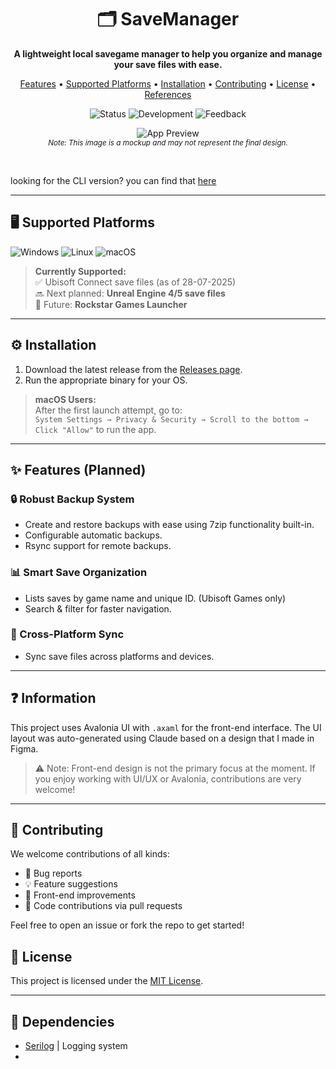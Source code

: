 <div align="center">

# 🗂️ SaveManager

**A lightweight local savegame manager to help you organize and manage your save files with ease.**

[Features](#-features) • [Supported Platforms](#-supported-platforms) • [Installation](#-installation) • [Contributing](#-contributing) • [License](#-license) • [References](#-references)

![Status](https://img.shields.io/badge/status-alpha-orange)
![Development](https://img.shields.io/badge/status-in%20development-yellow)
![Feedback](https://img.shields.io/badge/feedback-welcome-brightgreen)
<br/>

![App Preview](https://i.imgur.com/TJAszND.png)  
<sub>_Note: This image is a mockup and may not represent the final design._</sub>

<br/>
</div>

looking for the CLI version? you can find that [here](https://github.com/msh31/SaveManager/tree/cli/src)

---

## 🖥️ Supported Platforms

<p>
  <img src="https://img.shields.io/badge/Windows-0078D6?style=for-the-badge&logo=windows&logoColor=white" alt="Windows"/>
  <img src="https://img.shields.io/badge/Linux-FCC624?style=for-the-badge&logo=linux&logoColor=black" alt="Linux"/>
  <img src="https://img.shields.io/badge/macOS-f0f0f0?logo=apple&logoColor=black&style=for-the-badge" alt="macOS"/>
</p>

> **Currently Supported:**  
> ✅ Ubisoft Connect save files (as of 28-07-2025)  
> 🔜 Next planned: **Unreal Engine 4/5 save files**  
> 🔮 Future: **Rockstar Games Launcher**

---

## ⚙️ Installation

1. Download the latest release from the [Releases page](https://github.com/msh31/SaveManager/releases).
2. Run the appropriate binary for your OS.

> **macOS Users:**  
> After the first launch attempt, go to:  
> `System Settings → Privacy & Security → Scroll to the bottom → Click "Allow"` to run the app.

---

## ✨ Features (Planned)

### 🔒 Robust Backup System
- Create and restore backups with ease using 7zip functionality built-in.
- Configurable automatic backups.
- Rsync support for remote backups.

### 📊 Smart Save Organization
- Lists saves by game name and unique ID. (Ubisoft Games only)
- Search & filter for faster navigation.

### 🔄 Cross-Platform Sync
- Sync save files across platforms and devices.

---

## ❓ Information

This project uses Avalonia UI with ``.axaml`` for the front-end interface. The UI layout was auto-generated using Claude based on a design that I made in Figma.
> ⚠️ Note: Front-end design is not the primary focus at the moment. If you enjoy working with UI/UX or Avalonia, contributions are very welcome!

---

## 🤝 Contributing

We welcome contributions of all kinds:

- 🐞 Bug reports  
- 💡 Feature suggestions  
- 🌴 Front-end improvements
- 🔧 Code contributions via pull requests  

Feel free to open an issue or fork the repo to get started!

## 📜 License

This project is licensed under the [MIT License](LICENSE).

---

## 👯 Dependencies
- [Serilog](https://github.com/serilog/serilog) | Logging system
- 